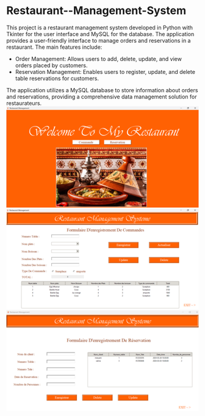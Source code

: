 # Restaurant--Management-System
This project is a restaurant management system developed in Python with Tkinter for the user interface and MySQL for the database.
The application provides a user-friendly interface to manage orders and reservations in a restaurant. The main features include:

 - Order Management: Allows users to add, delete, update, and view orders placed by customers.
 - Reservation Management: Enables users to register, update, and delete table reservations for customers.
   
The application utilizes a MySQL database to store information about orders and reservations, providing a comprehensive data management solution for restaurateurs.
<img src="p1.png">
<img src="p2.png">
<img src="p3.png">
